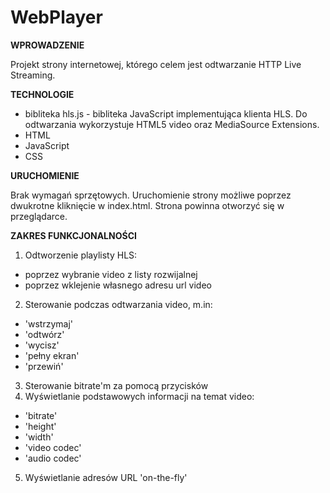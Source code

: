 # WebPlayer

**WPROWADZENIE**

Projekt strony internetowej, którego celem jest odtwarzanie HTTP Live Streaming.

**TECHNOLOGIE**

- bibliteka hls.js - bibliteka JavaScript implementująca klienta HLS. Do odtwarzania wykorzystuje HTML5 video oraz MediaSource Extensions.
- HTML
- JavaScript
- CSS

**URUCHOMIENIE** 

Brak wymagań sprzętowych. 
Uruchomienie strony możliwe poprzez dwukrotne kliknięcie w index.html. Strona powinna otworzyć się w przeglądarce.

**ZAKRES FUNKCJONALNOŚCI**
1. Odtworzenie playlisty HLS:
- poprzez wybranie video z listy rozwijalnej
- poprzez wklejenie własnego adresu url video
2. Sterowanie podczas odtwarzania video, m.in:
- 'wstrzymaj'
- 'odtwórz'
- 'wycisz'
- 'pełny ekran'
- 'przewiń'
3. Sterowanie bitrate'm za pomocą przycisków
4. Wyświetlanie podstawowych informacji na temat video:
- 'bitrate'
- 'height'
- 'width'
- 'video codec'
- 'audio codec'
5. Wyświetlanie adresów URL 'on-the-fly'



